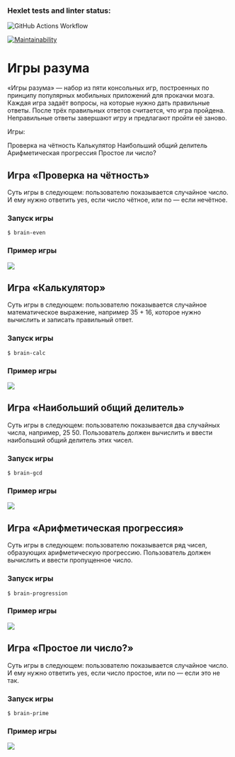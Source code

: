 ### Hexlet tests and linter status:

![GitHub Actions Workflow](https://github.com/Piranha887/python-project-49/actions/workflows/hexlet-check.yml/badge.svg)

[![Maintainability](https://api.codeclimate.com/v1/badges/b470cfa107a2815b7ea9/maintainability)](https://codeclimate.com/github/Piranha887/python-project-49/maintainability)

# Игры разума

«Игры разума» — набор из пяти консольных игр, построенных по принципу популярных мобильных приложений для прокачки
мозга. Каждая игра задаёт вопросы, на которые нужно дать правильные ответы. После трёх правильных ответов считается, что
игра пройдена. Неправильные ответы завершают игру и предлагают пройти её заново.

Игры:

Проверка на чётность
Калькулятор
Наибольший общий делитель
Арифметическая прогрессия
Простое ли число?

## Игра «Проверка на чётность»

Суть игры в следующем: пользователю показывается случайное число. И ему нужно ответить yes, если число чётное, или no —
если нечётное.

### Запуск игры

```shell
$ brain-even
```

### Пример игры

[![](https://i.imgur.com/ruOVPFI.png)](https://asciinema.org/a/7MoPraeDHNJqI8Ym2hsk8Eij5)

## Игра «Калькулятор»

Суть игры в следующем: пользователю показывается случайное математическое выражение, например 35 + 16, которое нужно
вычислить и записать правильный ответ.

### Запуск игры

```shell
$ brain-calc
```

### Пример игры

[![](https://i.imgur.com/84QuXCG.png)](https://asciinema.org/a/LdlmQcteiWkPR4S4EjUzIYOcP)

## Игра «Наибольший общий делитель»

Суть игры в следующем: пользователю показывается два случайных числа, например, 25 50. Пользователь должен вычислить и
ввести наибольший общий делитель этих чисел.

### Запуск игры

```shell
$ brain-gcd
```

### Пример игры

[![](https://i.imgur.com/V0gMOeb.png)](https://asciinema.org/a/PMaYmLYB5N9Wybu4q9ijsUDa0)

## Игра «Арифметическая прогрессия»

Суть игры в следующем: пользователю показывается ряд чисел, образующих арифметическую прогрессию. Пользователь должен
вычислить и ввести пропущенное число.

### Запуск игры

```shell
$ brain-progression
```

### Пример игры

[![](https://i.imgur.com/A2049nA.png)](https://asciinema.org/a/MvxgDxhlDAxsoH8666FzFSYsG)

## Игра «Простое ли число?»

Суть игры в следующем: пользователю показывается случайное число. И ему нужно ответить yes, если число простое, или no —
если это не так.

### Запуск игры

```shell
$ brain-prime
```

### Пример игры

[![](https://i.imgur.com/VFJtHFu.png)](https://asciinema.org/a/933F5TOJA4WV6mn5YG4klKFaF)
